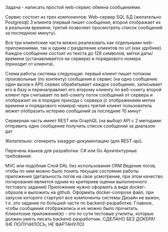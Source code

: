 Задача - написать простой web-сервис обмена сообщениями.

Сервис состоит из трех компонентов: Web-сервер SQL БД (желательно Postgresql) 3 клиента (первый пишет сообщения, второй отображает их в реальном времени, третий позволяет просмотреть список сообщений за последнюю минуту).

Все три клиентские части можно реализовать как отдельными web-приложениями, так и одним c разделение клиентов по url (как удобнее). Каждое сообщение состоит из текста до 128 символов, метки даты/времени (устанавливается на сервере) и порядкового номера (приходит от клиента).

Схема работы системы следующая: первый клиент пишет потоком произвольные (по контенту) сообщения в сервис (на одно сообщение один вызов к API) сервис обрабатывает каждое сообщение, записывает его в базу и перенаправляет его второму клиенту по веб-сокету второй клиент при считывает по веб-сокету поток сообщений от сервера и отображает их в порядке прихода с сервера (с отображением метки времени и порядкового номера) через третий клиент пользователь может отобразить историю сообщений за последние 10 минут

Серверная часть имеет REST или GraphQL (на выбор) API c 2 методами: отправить одно сообщение получить список сообщений за диапазон дат

Желательно: сгенерить swagger-документацию (для REST-api).

Перечень языков для разработки: C# или Go Архитектурные требования:

MVC или подобная
Слой DAL без использования ORM
Ведение логов, чтобы по ним можно было понять текущее состояние работы приложения (детальность логов на свое усмотрение, при этом качество логирования является одним из критериев оценки выполненного тестового задания)
Приложение нужно оформить в виде docker-образов и выложить на github. Оформить docker-compose файл, при запуске которого стартуют все компоненты системы Дизайн не важен, т.к. это задание по большей части по backend-разработке. Главное, чтобы сообщения отображались и их можно было прочитать. Клиентские приложения(е) - это по сути тестовые утилиты, которые должен уметь писать backend-разработчик.
СДЕЛАНО БЕЗ ДОКЕРА! (НЕ ПОЛУЧИЛОСЬ, НЕ ФАРТАНУЛО)
